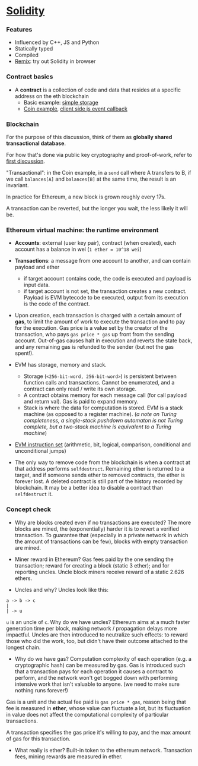 # [Solidity](https://solidity.readthedocs.io/en/latest/)

### Features

* Influenced by C++, JS and Python
* Statically typed
* Compiled
* [Remix](https://remix.ethereum.org): try out Solidity in browser

### Contract basics

* A **contract** is a collection of code and data that resides at a specific address on the eth blockchain
  * Basic example: [simple storage](src/simple_storage.sol)
  * [Coin example](src/coin.sol), [client side js event callback](src/coin_client_send_callback.js)

### Blockchain

For the purpose of this discussion, think of them as **globally shared transactional database**.

For how that's done via public key cryptography and proof-of-work, refer to [first discussion](https://github.com/zhehaowang/zhehao.me/blob/master/tech-notes/blockchain/blockchain.pdf).

"Transactional": in the Coin example, in a `send` call where A transfers to B, if we call `balances[A]` and `balances[B]` at the same time, the result is an invariant.

In practice for Ethereum, a new block is grown roughly every 17s.

A transaction can be reverted, but the longer you wait, the less likely it will be.

### Ethereum virtual machine: the runtime environment

* **Accounts**: external (user key pair), contract (when created), each account has a balance in wei (`1 ether = 10^18 wei`)
* **Transactions**: a message from one account to another, and can contain payload and ether
  * if target account contains code, the code is executed and payload is input data.
  * if target account is not set, the transaction creates a new contract. Payload is EVM bytecode to be executed, output from its execution is the code of the contract.
* Upon creation, each transaction is charged with a certain amount of **gas**, to limit the amount of work to execute the transaction and to pay for the execution. Gas price is a value set by the creator of the transaction, who pays `gas price * gas` up front from the sending account. Out-of-gas causes halt in execution and reverts the state back, and any remaining gas is refunded to the sender (but not the gas spent!).

* EVM has storage, memory and stack.
  * Storage (`<256-bit-word, 256-bit-word>`) is persistent between function calls and transactions. Cannot be enumerated, and a contract can only read / write its own storage.
  * A contract obtains memory for each message call (for call payload and return val). Gas is paid to expand memory.
  * Stack is where the data for computation is stored. EVM is a stack machine (as opposed to a register machine).
(_a note on Turing completeness, a single-stack pushdown automaton is not Turing complete, but a two-stack machine is equivalent to a Turing machine_)

* [EVM instruction set](https://solidity.readthedocs.io/en/latest/assembly.html#opcodes) (arithmetic, bit, logical, comparison, conditional and unconditional jumps)

* The only way to remove code from the blockchain is when a contract at that address performs `selfdestruct`. Remaining ether is returned to a target, and if someone sends ether to removed contracts, the ether is forever lost. A deleted contract is still part of the history recorded by blockchain. It may be a better idea to disable a contract than `selfdestruct` it.

### Concept check

* Why are blocks created even if no transactions are executed?
The more blocks are mined, the (exponentially) harder it is to revert a verified transaction.
To guarantee that (especially in a private network in which the amount of transactions can be few), blocks with empty transaction are mined.

* Miner reward in Ethereum?
Gas fees paid by the one sending the transaction; reward for creating a block (static 3 ether); and for reporting uncles.
Uncle block miners receive reward of a static 2.626 ethers.

* Uncles and why?
Uncles look like this:
```
a -> b -> c
|
| -> u

```
`u` is an uncle of `c`.
Why do we have uncles? Ethereum aims at a much faster generation time per block, making network / propagation delays more impactful.
Uncles are then introduced to neutralize such effects: to reward those who did the work, too, but didn't have their outcome attached to the longest chain.

* Why do we have gas?
Computation complexity of each operation (e.g. a cryptographic hash) can be measured by gas.
Gas is introduced such that a transaction pays for each operation it causes a contract to perform, and the network won't get bogged down with performing intensive work that isn't valuable to anyone. (we need to make sure nothing runs forever!)

Gas is a unit and the actual fee paid is `gas price * gas`, reason being that fee is measured in **ether**, whose value can fluctuate a lot, but its fluctuation in value does not affect the computational complexity of particular transactions.

A transaction specifies the gas price it's willing to pay, and the max amount of gas for this transaction.

* What really is ether?
Built-in token to the ethereum network. Transaction fees, mining rewards are measured in ether.
